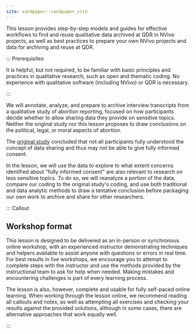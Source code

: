 ```yaml
---
site: sandpaper::sandpaper_site
---
```


This lesson provides step-by-step models and guides for effective workflows to find and reuse qualitative data archived at QDR in NVivo projects, as well as best practices to prepare your own NVivo projects and data for archiving and reuse at QDR.

::: Prerequisites

It is helpful, but not required, to be familiar with basic principles and practices in qualitative research, such as open and thematic coding. No experience with qualitative software (including NVivo) or QDR is necessary.

::: 

We will annotate, analyze, and prepare to archive interview transcripts from a qualitative study of abortion reporting, focused on how participants decide whether to allow sharing data they provide on sensitive topics. Neither the original study nor this lesson proposes to draw conclusions on the political, legal, or moral aspects of abortion.

The [original study](https://doi.org/10.1177/10497323211054058) concluded that not all participants fully understood the concept of data sharing and thus may not be able to give fully informed consent.

In the lesson, we will use the data to explore to what extent concerns identified about "fully informed consent" are also relevant to research on less sensitive topics. To do so, we will reanalyze a portion of the data, compare our coding to the original study's coding, and use both traditional and data analytic methods to draw a tentative conclusion before packaging our own work to archive and share for other researchers.


::: Callout

## Workshop format

This lesson is designed to be delivered as an in-person or synchronous online workshop, with an experienced instructor demonstrating techniques and helpers available to assist anyone with questions or errors in real time. For best results in live workshops, we encourage you to attempt to complete steps with the instructor and use the methods provided by the instructional team to ask for help when needed. Making mistakes and encountering challenges is part of every learning process.

The lesson is also, however, complete and usable for fully self-paced online learning. When working through the lesson online, we recommend reading all callouts and notes, as well as attempting all exercises and checking your results against the provided solutions, although in some cases, there are alternative approaches that work equally well.

::: 
